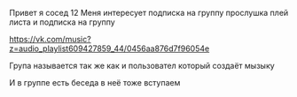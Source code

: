 Привет я сосед 12 
Меня интересует подписка на группу прослушка плей листа и подписка на группу 

https://vk.com/music?z=audio_playlist609427859_44/0456aa876d7f96054e

Група называется так же как и пользовател который создаёт мызыку

И в группе есть беседа в неё тоже вступаем
